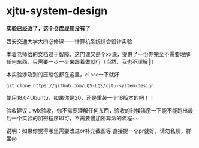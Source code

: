 # xjtu-system-design

**实验已经改了，这个仓库屁用没有了**

西安交通大学大四必修课——计算机系统综合设计实验

本着老师给的文档过于智障，这门课又是个xx课，提供了一份你完全不需要理解任何东西，只需要一步一步来跟着做就行（当然，我也不理解🤣）

本实验涉及到的压缩包都在这里，`clone`一下就好

`git clone https://github.com/LQS-LQS/xjtu-system-design`

使用18.04Ubuntu，如果你是20，还是重装一个18版本的吧！！ 

验收建议：wlx验收，你不需要理解任何东西，验收的时候演示一下能不能跑出最后一个实验的加密程序即可，不需要懂加密算法的流程~~



说明：如果你觉得哪里需要改进or补充截图等 直接提一个pr就好，请勿私聊，群里@
